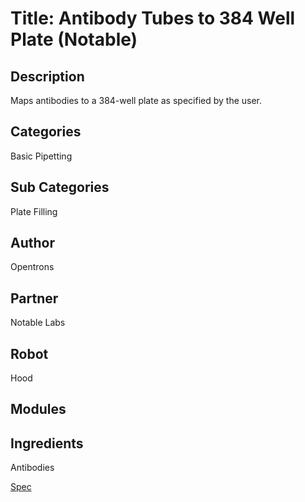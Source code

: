 # Title: Antibody Tubes to 384 Well Plate (Notable)

## Description
Maps antibodies to a 384-well plate as specified by the user.

## Categories
Basic Pipetting

## Sub Categories
Plate Filling

## Author
Opentrons

## Partner
Notable Labs

## Robot
Hood

## Modules

## Ingredients
Antibodies

[Spec](https://docs.google.com/document/d/1dq0XLRxoC7R5F8cV4ddQsidbXYMRVLTaNYUC-J7w-EA/edit)
